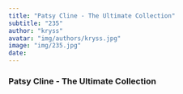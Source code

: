```yaml
---
title: "Patsy Cline - The Ultimate Collection"
subtitle: "235"
author: "kryss"
avatar: "img/authors/kryss.jpg"
image: "img/235.jpg"
date:
---
```


### Patsy Cline - The Ultimate Collection
